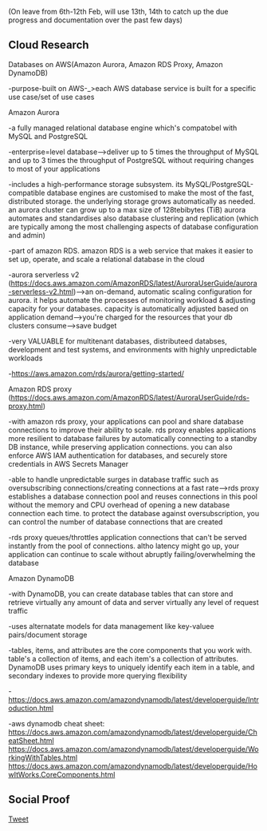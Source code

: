 (On leave from 6th-12th Feb, will use 13th, 14th to catch up the due progress and documentation over the past few days) 

## Cloud Research
Databases on AWS(Amazon Aurora, Amazon RDS Proxy, Amazon DynamoDB)

-purpose-built on AWS-_>each AWS database service is built for a specific use case/set of use cases 

Amazon Aurora 

-a fully managed relational database engine which's compatobel with MySQL and PostgreSQL

-enterprise=level database-->deliver up to 5 times the throughput of MySQL and up to 3 times the throughput of PostgreSQL without requiring changes to most of your applications

-includes a high-performance storage subsystem. its MySQL/PostgreSQL-compatible database engines are customised to make the most of the fast, distributed storage. the underlying storage grows automatically as needed. an aurora cluster can grow up to a max size of 128tebibytes (TiB)
aurora automates and standardises also database clustering and replication (which are typically among the most challenging aspects of database configuration and admin)

-part of amazon RDS. amazon RDS is a web service that makes it easier to set up, operate, and scale a relational database in the cloud

-aurora serverless v2 (https://docs.aws.amazon.com/AmazonRDS/latest/AuroraUserGuide/aurora-serverless-v2.html)-->an on-demand, automatic scaling configuration for aurora. it helps automate the processes of monitoring workload & adjusting capacity for your databases. capacity is automatically adjusted based on application demand-->you're charged for the resources that your db clusters consume-->save budget 

-very VALUABLE for multitenant databases, distributeed databses, development and test systems, and environments with highly unpredictable workloads

-https://aws.amazon.com/rds/aurora/getting-started/

Amazon RDS proxy (https://docs.aws.amazon.com/AmazonRDS/latest/AuroraUserGuide/rds-proxy.html)

-with amazon rds proxy, your applications can pool and share database connections to improve their ability to scale. rds proxy enables applications more resilient to database failures by automatically connecting to a standby DB instance, while preserving application connections. you can also enforce AWS IAM  authentication for databases, and securely store credentials in AWS Secrets Manager 

-able to handle unpredictable surges in database traffic such as oversubscribing connections/creating connections at a fast rate-->rds proxy establishes a database connection pool and reuses connections in this pool without the memory and CPU overhead of opening a new database connection each time. to protect the database against oversubscription, you can control the number of database connections that are created 

-rds proxy queues/throttles application connections that can't be served instantly from the pool of connections. altho latency might go up, your application can continue to scale without abruptly failing/overwhelming the database 

Amazon DynamoDB

-with DynamoDB, you can create database tables that can store and retrieve virtually any amount of data and server virtually any level of request traffic 

-uses alternatate models for data management like key-valuee pairs/document storage 

-tables, items, and attributes are the core components that you work with. 
table's a collection of items, and each item's a collection of attributes. DynamoDB uses primary keys to uniquely identify each item in a table, and secondary indexes to provide more querying flexibility

-https://docs.aws.amazon.com/amazondynamodb/latest/developerguide/Introduction.html

-aws dynamodb cheat sheet: https://docs.aws.amazon.com/amazondynamodb/latest/developerguide/CheatSheet.html
https://docs.aws.amazon.com/amazondynamodb/latest/developerguide/WorkingWithTables.html
https://docs.aws.amazon.com/amazondynamodb/latest/developerguide/HowItWorks.CoreComponents.html


## Social Proof

[Tweet](https://twitter.com/Sandy87163104/status/1625184537067065344)
